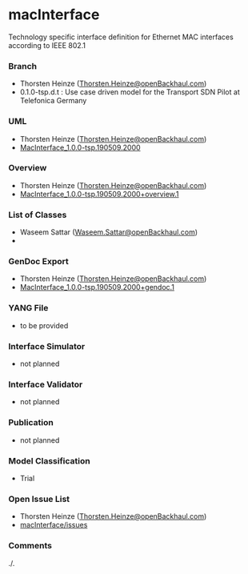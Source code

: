 # macInterface
Technology specific interface definition for Ethernet MAC interfaces according to IEEE 802.1

### Branch
- Thorsten Heinze (Thorsten.Heinze@openBackhaul.com)
- 0.1.0-tsp.d.t : Use case driven model for the Transport SDN Pilot at Telefonica Germany

### UML
- Thorsten Heinze (Thorsten.Heinze@openBackhaul.com)
- [MacInterface_1.0.0-tsp.190509.2000](./MacInterface_1.0.0-tsp.190509.2000.zip)

### Overview 
- Thorsten Heinze (Thorsten.Heinze@openBackhaul.com)
- [MacInterface_1.0.0-tsp.190509.2000+overview.1](./MacInterface_1.0.0-tsp.190509.2000+overview.1.png)

### List of Classes
- Waseem Sattar (Waseem.Sattar@openBackhaul.com)
- 

### GenDoc Export
- Thorsten Heinze (Thorsten.Heinze@openBackhaul.com)
- [MacInterface_1.0.0-tsp.190509.2000+gendoc.1](./MacInterface_1.0.0-tsp.190509.2000+gendoc.1.docx)

### YANG File
- to be provided

### Interface Simulator
- not planned 

### Interface Validator
- not planned

### Publication
- not planned

### Model Classification
- Trial

### Open Issue List
- Thorsten Heinze (Thorsten.Heinze@openBackhaul.com)
- [macInterface/issues](../../issues)

### Comments
./.
